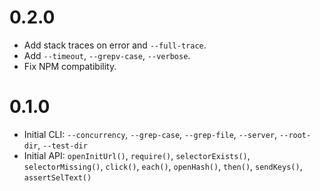 # 0.2.0

* Add stack traces on error and `--full-trace`.
* Add `--timeout`, `--grepv-case`, `--verbose`.
* Fix NPM compatibility.

# 0.1.0

* Initial CLI: `--concurrency`, `--grep-case`, `--grep-file`, `--server`, `--root-dir`, `--test-dir`
* Initial API: `openInitUrl()`, `require()`, `selectorExists()`, `selectorMissing()`, `click()`, `each()`, `openHash()`, `then()`, `sendKeys()`, `assertSelText()`

